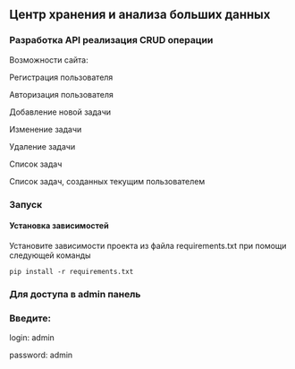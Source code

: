 ## Центр хранения и анализа больших данных

### Разработка API реализация CRUD операции

Возможности сайта:

Регистрация пользователя

Авторизация пользователя

Добавление новой задачи

Изменение задачи

Удаление задачи

Список задач

Список задач, созданных текущим пользователем

### Запуск

#### Установка зависимостей 

Установите зависимости проекта из файла requirements.txt при помощи следующей команды

`pip install -r requirements.txt`

### Для доступа в admin панель

### Введите:

login: admin

password: admin
